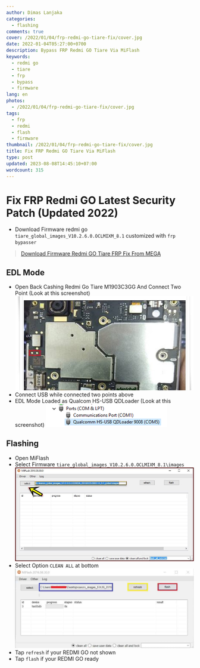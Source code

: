 ```yaml
---
author: Dimas Lanjaka
categories:
  - flashing
comments: true
cover: /2022/01/04/frp-redmi-go-tiare-fix/cover.jpg
date: 2022-01-04T05:27:00+0700
description: Bypass FRP Redmi GO Tiare Via MiFlash
keywords:
  - redmi go
  - tiare
  - frp
  - bypass
  - firmware
lang: en
photos:
  - /2022/01/04/frp-redmi-go-tiare-fix/cover.jpg
tags:
  - frp
  - redmi
  - flash
  - firmware
thumbnail: /2022/01/04/frp-redmi-go-tiare-fix/cover.jpg
title: Fix FRP Redmi GO Tiare Via MiFlash
type: post
updated: 2023-08-08T14:45:10+07:00
wordcount: 315
---
```


# Fix FRP Redmi GO Latest Security Patch (Updated 2022)
<!-- more -->
- Download Firmware redmi go `tiare_global_images_V10.2.6.0.OCLMIXM_8.1` customized with `frp bypasser`
> [Download Firmware Redmi GO Tiare FRP Fix From MEGA](https://mega.nz/file/OEFVBYJD#ptfhr6ADL6vwFu9ZikLnUkJqu9RfS-dUtBfvzDU_qMw)

## EDL Mode
- Open Back Cashing Redmi Go Tiare M1903C3GG And Connect Two Point (Look at this screenshot)
![](./frp-redmi-go-tiare-fix/Bypass%20FRP%20Redmi%20Go%20Tiare%20M1903C3GG.jpg)
- Connect USB while connected two points above
- EDL Mode Loaded as Qualcom HS-USB QDLoader (Look at this screenshot)
![Qualcom HS-USB QDLoader](./frp-redmi-go-tiare-fix/Qualcomm-HS-USB-Drivers-EDL-Mode.webp)

## Flashing
- Open MiFlash
- Select Firmware `tiare_global_images_V10.2.6.0.OCLMIXM_8.1\images`
![](./frp-redmi-go-tiare-fix/select%20firmware.jpg)
- Select Option `CLEAN ALL` at bottom
![](./frp-redmi-go-tiare-fix/full%20example.jpg)
- Tap `refresh` if your REDMI GO not shown
- Tap `flash` if your REDMI GO ready

